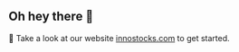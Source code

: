 ## Oh hey there 👋

🍿 Take a look at our website [innostocks.com](https://innostocks.com) to get started.
